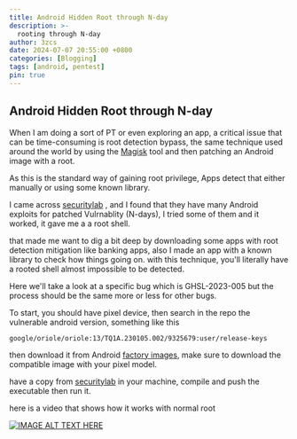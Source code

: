 ```yaml
---
title: Android Hidden Root through N-day
description: >-
  rooting through N-day
author: 3zcs
date: 2024-07-07 20:55:00 +0800
categories: [Blogging]
tags: [android, pentest]
pin: true
---
```


## Android Hidden Root through N-day
When I am doing a sort of PT or even exploring an app, a critical issue that can be time-consuming is root detection bypass, the same technique used around the world by using the [Magisk](https://github.com/topjohnwu/Magisk) tool and then patching an Android image with a root.

As this is the standard way of gaining root privilege, Apps detect that either manually or using some known library.

I came across [securitylab](https://github.com/github/securitylab/tree/main/SecurityExploits/Android) , and I found that they have many Android exploits for patched Vulrnablity (N-days), I tried some of them and it worked, it gave me a a root shell.

that made me want to dig a bit deep by downloading some apps with root detection mitigation like banking apps, also I made an app with a known library to check how things going on. with this technique, you'll literally have a rooted shell almost impossible to be detected.

Here we'll take a look at a specific bug which is GHSL-2023-005 but the process should be the same more or less for other bugs.

To start, you should have pixel device, then search in the repo the vulnerable android version, something like this

```google/oriole/oriole:13/TQ1A.230105.002/9325679:user/release-keys```

then download it from Android [factory images](https://developers.google.com/android/images), make sure to download the compatible  image with your pixel model.

have a copy from [securitylab](https://github.com/github/securitylab/tree/main/SecurityExploits/Android) in your machine, compile and push the executable then run it.

here is a video that shows how it works with normal root 

[![IMAGE ALT TEXT HERE](https://img.youtube.com/vi/qq0KQ1My2VM/0.jpg)](https://www.youtube.com/watch?v=qq0KQ1My2VM)